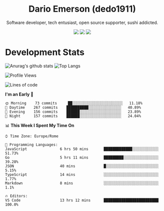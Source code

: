 <div align="center">
  
# Dario Emerson (dedo1911)
Software developer, tech entusiast, open source supporter, sushi addicted.

[![](https://img.shields.io/badge/-Linkedin-informational?style=for-the-badge&logo=linkedin&logoColor=white&color=2867B2)](http://linkedin.com/in/dedo1911)
[![](https://img.shields.io/badge/-Telegram-informational?style=for-the-badge&logo=telegram&logoColor=white&color=0088cc)](https://t.me/dedo1911)
[![](https://img.shields.io/badge/-Facebook-informational?style=for-the-badge&logo=facebook&logoColor=white&color=3b5998)](https://fb.com/dedo1911)

</div>

# Development Stats

![Anurag's github stats](https://github-readme-stats.vercel.app/api?username=dedo1911&count_private=true&show_icons=true&theme=chartreuse-dark)
![Top Langs](https://github-readme-stats.vercel.app/api/top-langs/?username=dedo1911&theme=chartreuse-dark&layout=compact)

<!--START_SECTION:waka-->
![Profile Views](http://img.shields.io/badge/Profile%20Views-1-blue)

![Lines of code](https://img.shields.io/badge/From%20Hello%20World%20I%27ve%20Written-26717%20lines%20of%20code-blue)

**I'm an Early 🐤** 

```text
🌞 Morning    73 commits     ██░░░░░░░░░░░░░░░░░░░░░░░   11.18% 
🌆 Daytime    267 commits    ██████████░░░░░░░░░░░░░░░   40.89% 
🌃 Evening    156 commits    ██████░░░░░░░░░░░░░░░░░░░   23.89% 
🌙 Night      157 commits    ██████░░░░░░░░░░░░░░░░░░░   24.04%

```


📊 **This Week I Spent My Time On** 

```text
⌚︎ Time Zone: Europe/Rome

💬 Programming Languages: 
JavaScript               6 hrs 50 mins       █████████████░░░░░░░░░░░░   51.73% 
Go                       5 hrs 11 mins       █████████░░░░░░░░░░░░░░░░   39.28% 
JSON                     40 mins             █░░░░░░░░░░░░░░░░░░░░░░░░   5.15% 
TypeScript               14 mins             ░░░░░░░░░░░░░░░░░░░░░░░░░   1.77% 
Markdown                 8 mins              ░░░░░░░░░░░░░░░░░░░░░░░░░   1.1%

🔥 Editors: 
VS Code                  13 hrs 12 mins      █████████████████████████   100.0%

```


<!--END_SECTION:waka-->

<!--
**dedo1911/dedo1911** is a ✨ _special_ ✨ repository because its `README.md` (this file) appears on your GitHub profile.

Here are some ideas to get you started:

- 🔭 I’m currently working on ...
- 🌱 I’m currently learning ...
- 👯 I’m looking to collaborate on ...
- 🤔 I’m looking for help with ...
- 💬 Ask me about ...
- 📫 How to reach me: ...
- 😄 Pronouns: ...
- ⚡ Fun fact: ...
-->
